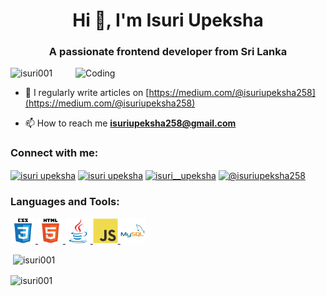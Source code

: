 <h1 align="center">Hi 👋, I'm Isuri Upeksha</h1>
<h3 align="center">A passionate frontend developer from Sri Lanka</h3>
<!-- <img align="center" width=1000 height=500 src="https://www.wingstechsolutions.com/wp-content/uploads/2022/03/full-stack-development.gif"> -->

<img align="right" alt="Coding" width="400" src="https://user-images.githubusercontent.com/59734313/157189039-c09b3e38-9f42-42c0-ab54-14f1574190a7.gif">
<p align="left"> <img src="https://komarev.com/ghpvc/?username=isuri001&label=Profile%20views&color=0e75b6&style=flat" alt="isuri001" /> </p>

- 📝 I regularly write articles on [https://medium.com/@isuriupeksha258](https://medium.com/@isuriupeksha258)

- 📫 How to reach me **isuriupeksha258@gmail.com**

<h3 align="left">Connect with me:</h3>
<p align="left">
<a href="https://linkedin.com/in/isuri upeksha" target="blank"><img align="center" src="https://raw.githubusercontent.com/rahuldkjain/github-profile-readme-generator/master/src/images/icons/Social/linked-in-alt.svg" alt="isuri upeksha" height="30" width="40" /></a>
<a href="https://fb.com/isuri upeksha" target="blank"><img align="center" src="https://raw.githubusercontent.com/rahuldkjain/github-profile-readme-generator/master/src/images/icons/Social/facebook.svg" alt="isuri upeksha" height="30" width="40" /></a>
<a href="https://instagram.com/isuri__upeksha" target="blank"><img align="center" src="https://raw.githubusercontent.com/rahuldkjain/github-profile-readme-generator/master/src/images/icons/Social/instagram.svg" alt="isuri__upeksha" height="30" width="40" /></a>
<a href="https://medium.com/@isuriupeksha258" target="blank"><img align="center" src="https://raw.githubusercontent.com/rahuldkjain/github-profile-readme-generator/master/src/images/icons/Social/medium.svg" alt="@isuriupeksha258" height="30" width="40" /></a>
</p>

<h3 align="left">Languages and Tools:</h3>
<p align="left"> <a href="https://www.w3schools.com/css/" target="_blank" rel="noreferrer"> <img src="https://raw.githubusercontent.com/devicons/devicon/master/icons/css3/css3-original-wordmark.svg" alt="css3" width="40" height="40"/> </a> <a href="https://www.w3.org/html/" target="_blank" rel="noreferrer"> <img src="https://raw.githubusercontent.com/devicons/devicon/master/icons/html5/html5-original-wordmark.svg" alt="html5" width="40" height="40"/> </a> <a href="https://www.java.com" target="_blank" rel="noreferrer"> <img src="https://raw.githubusercontent.com/devicons/devicon/master/icons/java/java-original.svg" alt="java" width="40" height="40"/> </a> <a href="https://developer.mozilla.org/en-US/docs/Web/JavaScript" target="_blank" rel="noreferrer"> <img src="https://raw.githubusercontent.com/devicons/devicon/master/icons/javascript/javascript-original.svg" alt="javascript" width="40" height="40"/> </a> <a href="https://www.mysql.com/" target="_blank" rel="noreferrer"> <img src="https://raw.githubusercontent.com/devicons/devicon/master/icons/mysql/mysql-original-wordmark.svg" alt="mysql" width="40" height="40"/> </a> </p>

<p>&nbsp;<img align="center" src="https://github-readme-stats.vercel.app/api?username=isuri001&show_icons=true&locale=en" alt="isuri001" /></p>

<p><img align="center" src="https://github-readme-streak-stats.herokuapp.com/?user=isuri001&" alt="isuri001" /></p>
